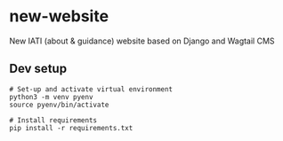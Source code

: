 # new-website
New IATI (about &amp; guidance) website based on Django and Wagtail CMS


## Dev setup
```
# Set-up and activate virtual environment
python3 -m venv pyenv
source pyenv/bin/activate

# Install requirements
pip install -r requirements.txt
```

